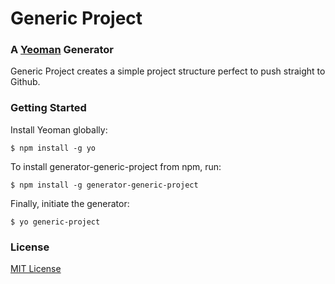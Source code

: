 # Generic Project

### A [Yeoman](http://yeoman.io) Generator

Generic Project creates a simple project structure perfect to push straight to Github.

### Getting Started

Install Yeoman globally:

```
$ npm install -g yo
```

To install generator-generic-project from npm, run:

```
$ npm install -g generator-generic-project
```

Finally, initiate the generator:

```
$ yo generic-project
```

### License

[MIT License](http://en.wikipedia.org/wiki/MIT_License)